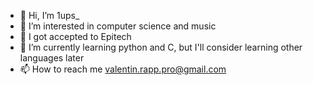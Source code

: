 - 👋 Hi, I’m 1ups_
- 👀 I’m interested in computer science and music
- 🌌 I got accepted to Epitech
- 🌱 I’m currently learning python and C, but I'll consider learning other languages later
- 📫 How to reach me valentin.rapp.pro@gmail.com
